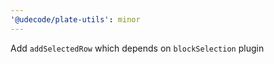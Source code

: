 ```yaml
---
'@udecode/plate-utils': minor
---
```


Add `addSelectedRow` which depends on `blockSelection` plugin
